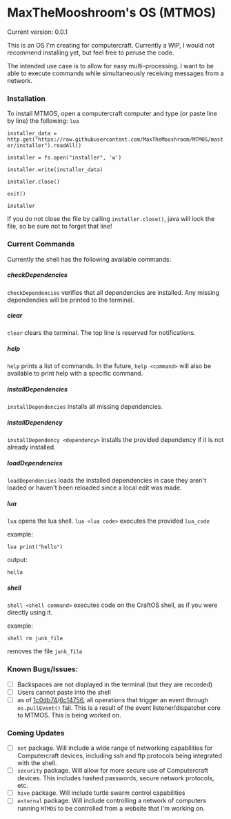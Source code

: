 # MaxTheMooshroom's OS (MTMOS)
Current version: 0.0.1
 
This is an OS I'm creating for computercraft. Currently a WIP, I would not recommend installing yet, but feel free to peruse the code.

The intended use case is to allow for easy multi-processing. I want to be able to execute commands while simultaneously receiving messages from a network. 


### Installation
To install MTMOS, open a computercraft computer and type (or paste line by line) the following:
`lua`

`installer_data = http.get("https://raw.githubusercontent.com/MaxTheMooshroom/MTMOS/master/installer").readAll()`

`installer = fs.open("installer", 'w')`

`installer.write(installer_data)`

`installer.close()`

`exit()`

`installer`

If you do not close the file by calling `installer.close()`, java will lock the file, so be sure not to forget that line!

### Current Commands
Currently the shell has the following available commands:

##### checkDependencies
`checkDependencies` verifies that all dependencies are installed. Any missing dependendies will be printed to the terminal.

##### clear
`clear` clears the terminal. The top line is reserved for notifications.

##### help
`help` prints a list of commands. In the future, `help <command>` will also be available to print help with a specific command.

##### installDependencies
`installDependencies` installs all missing dependencies.

##### installDependency
`installDependency <dependency>` installs the provided dependency if it is not already installed. 

##### loadDependencies
`loadDependencies` loads the installed dependencies in case they aren't loaded or haven't been reloaded since a local edit was made.

##### lua
`lua` opens the lua shell.
`lua <lua code>` executes the provided `lua_code`

example:

`lua print("hello")`

output:

`hello`

##### shell
`shell <shell command>` executes code on the CraftOS shell, as if you were directly using it.

example:

`shell rm junk_file`

removes the file `junk_file`

### Known Bugs/Issues:
- [ ] Backspaces are not displayed in the terminal (but they are recorded)
- [ ] Users cannot paste into the shell
- [ ] as of [1c0db74](https://github.com/MaxTheMooshroom/MTMOS/commit/1c0db747773708b0b6712e39d61c02f955e6cf26)/[6c14756](https://github.com/MaxTheMooshroom/MTMOS/commit/6c147565c09b575f0e3f9dea9606026bdc384bf7), all operations that trigger an event through `os.pullEvent()` fail. This is a result of the event listener/dispatcher core to MTMOS. This is being worked on.

### Coming Updates
- [ ] `net` package. Will include a wide range of networking capabilities for Computercraft devices, including ssh and ftp protocols being integrated with the shell.
- [ ] `security` package. Will allow for more secure use of Computercraft devices. This includes hashed passwords, secure network protocols, etc.
- [ ] `hive` package. Will include turtle swarm control capabilities
- [ ] `external` package. Will include controlling a network of computers running `MTMOS` to be controlled from a website that I'm working on.  
